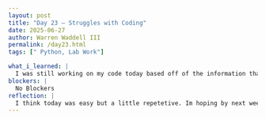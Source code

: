 ```yaml
---
layout: post
title: "Day 23 – Struggles with Coding"
date: 2025-06-27
author: Warren Waddell III
permalink: /day23.html
tags: [" Python, Lab Work"]

what_i_learned: |
  I was still working on my code today based off of the information that my grad mentor was giving me. I need to go back to the article that we read to find out what the issue with my code was. As far as the presentation we still have some adjustments to make such as making the video on monday to explain the model and what it is doing. 
blockers: |
  No Blockers
reflection: |
  I think today was easy but a little repetetive. Im hoping by next week that everyone's code with be finsihed and done with so that we can start phase 2. Phase 2 should be easy and right up my alley because I can understand C++ way easier than python. Im also hoping that we can practive our presentation for next week on monday.
---
```

